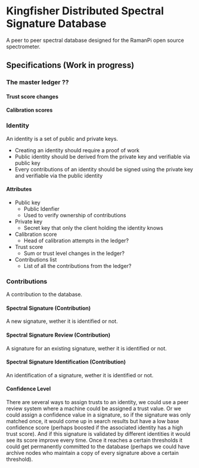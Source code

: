 # Kingfisher Distributed Spectral Signature Database

A peer to peer spectral database designed for the RamanPi open source spectrometer.

## Specifications (Work in progress)

### The master ledger ??
#### Trust score changes
#### Calibration scores


### Identity

An identity is a set of public and private keys.

- Creating an identity should require a proof of work
- Public identity should be derived from the private key and verifiable via public key
- Every contributions of an identity should be signed using the private key and verifiable via the public identity

#### Attributes
- Public key
    - Public Idenfier
    - Used to verify ownership of contributions
- Private key
    - Secret key that only the client holding the identity knows
- Calibration score
    - Head of calibration attempts in the ledger?
- Trust score
    - Sum or trust level changes in the ledger?
- Contributions list
    - List of all the contributions from the ledger?

### Contributions

A contribution to the database.

#### Spectral Signature (Contribution)

A new signature, wether it is identified or not.

#### Spectral Signature Review (Contribution)

A signature for an existing signature, wether it is identified or not.

#### Spectral Signature Identification (Contribution)

An identification of a signature, wether it is identified or not.

#### Confidence Level

There are several ways to assign trusts to an identity, we could use a peer review system where a machine could be assigned a trust value. Or we could assign a confidence value in a signature, so if the signature was only matched once, it would come up in search results but have a low base confidence score (perhaps boosted if the associated identity has a high trust score). And if this signature is validated by different identities it would see its score improve every time. Once it reaches a certain thresholds it could get permanently committed to the database (perhaps we could have archive nodes who maintain a copy of every signature above a certain threshold). 